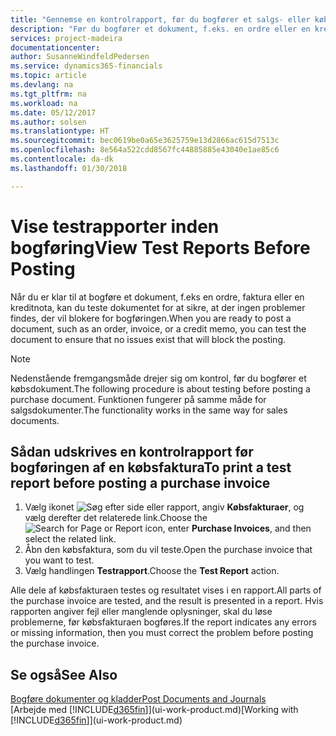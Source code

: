 ```yaml
---
title: "Gennemse en kontrolrapport, før du bogfører et salgs- eller købsdokument | Microsoft Docs"
description: "Før du bogfører et dokument, f.eks. en ordre eller en kreditnota, du kan teste og gennemse den for at kontrollere for fejl, der kan forhindre bogføring."
services: project-madeira
documentationcenter: 
author: SusanneWindfeldPedersen
ms.service: dynamics365-financials
ms.topic: article
ms.devlang: na
ms.tgt_pltfrm: na
ms.workload: na
ms.date: 05/12/2017
ms.author: solsen
ms.translationtype: HT
ms.sourcegitcommit: bec0619be0a65e3625759e13d2866ac615d7513c
ms.openlocfilehash: 8e564a522cdd8567fc44885885e43040e1ae85c6
ms.contentlocale: da-dk
ms.lasthandoff: 01/30/2018

---
```

# <a name="view-test-reports-before-posting"></a><span data-ttu-id="916fa-103">Vise testrapporter inden bogføring</span><span class="sxs-lookup"><span data-stu-id="916fa-103">View Test Reports Before Posting</span></span>
<span data-ttu-id="916fa-104">Når du er klar til at bogføre et dokument, f.eks en ordre, faktura eller en kreditnota, kan du teste dokumentet for at sikre, at der ingen problemer findes, der vil blokere for bogføringen.</span><span class="sxs-lookup"><span data-stu-id="916fa-104">When you are ready to post a document, such as an order, invoice, or a credit memo, you can test the document to ensure that no issues exist that will block the posting.</span></span>

> [!NOTE]  
>   <span data-ttu-id="916fa-105">Nedenstående fremgangsmåde drejer sig om kontrol, før du bogfører et købsdokument.</span><span class="sxs-lookup"><span data-stu-id="916fa-105">The following procedure is about testing before posting a purchase document.</span></span> <span data-ttu-id="916fa-106">Funktionen fungerer på samme måde for salgsdokumenter.</span><span class="sxs-lookup"><span data-stu-id="916fa-106">The functionality works in the same way for sales documents.</span></span>

## <a name="to-print-a-test-report-before-posting-a-purchase-invoice"></a><span data-ttu-id="916fa-107">Sådan udskrives en kontrolrapport før bogføringen af en købsfaktura</span><span class="sxs-lookup"><span data-stu-id="916fa-107">To print a test report before posting a purchase invoice</span></span>
1. <span data-ttu-id="916fa-108">Vælg ikonet ![Søg efter side eller rapport](media/ui-search/search_small.png "Ikonet Søg efter side eller rapport"), angiv **Købsfakturaer**, og vælg derefter det relaterede link.</span><span class="sxs-lookup"><span data-stu-id="916fa-108">Choose the ![Search for Page or Report](media/ui-search/search_small.png "Search for Page or Report icon") icon, enter **Purchase Invoices**, and then select the related link.</span></span>
2. <span data-ttu-id="916fa-109">Åbn den købsfaktura, som du vil teste.</span><span class="sxs-lookup"><span data-stu-id="916fa-109">Open the purchase invoice that you want to test.</span></span>
3. <span data-ttu-id="916fa-110">Vælg handlingen **Testrapport**.</span><span class="sxs-lookup"><span data-stu-id="916fa-110">Choose the **Test Report** action.</span></span>  

<span data-ttu-id="916fa-111">Alle dele af købsfakturaen testes og resultatet vises i en rapport.</span><span class="sxs-lookup"><span data-stu-id="916fa-111">All parts of the purchase invoice are tested, and the result is presented in a report.</span></span> <span data-ttu-id="916fa-112">Hvis rapporten angiver fejl eller manglende oplysninger, skal du løse problemerne, før købsfakturaen bogføres.</span><span class="sxs-lookup"><span data-stu-id="916fa-112">If the report indicates any errors or missing information, then you must correct the problem before posting the purchase invoice.</span></span>

## <a name="see-also"></a><span data-ttu-id="916fa-113">Se også</span><span class="sxs-lookup"><span data-stu-id="916fa-113">See Also</span></span>
[<span data-ttu-id="916fa-114">Bogføre dokumenter og kladder</span><span class="sxs-lookup"><span data-stu-id="916fa-114">Post Documents and Journals</span></span>](ui-post-documents-journals.md)  
<span data-ttu-id="916fa-115">[Arbejde med [!INCLUDE[d365fin](includes/d365fin_md.md)]](ui-work-product.md)</span><span class="sxs-lookup"><span data-stu-id="916fa-115">[Working with [!INCLUDE[d365fin](includes/d365fin_md.md)]](ui-work-product.md)</span></span>



